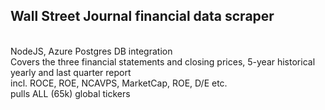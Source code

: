 <h2>Wall Street Journal financial data scraper</h2>
<br>NodeJS, Azure Postgres DB integration
<br>Covers the three financial statements and closing prices, 5-year historical yearly and last quarter report
<br>incl. ROCE, ROE, NCAVPS, MarketCap, ROE, D/E etc.
<br>pulls ALL (65k) global tickers 
